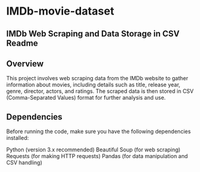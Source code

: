 # IMDb-movie-dataset

## IMDb Web Scraping and Data Storage in CSV Readme

## Overview
This project involves web scraping data from the IMDb website to gather information about movies, including details such as title, release year, genre, director, actors, and ratings. The scraped data is then stored in CSV (Comma-Separated Values) format for further analysis and use.

## Dependencies
Before running the code, make sure you have the following dependencies installed:

Python (version 3.x recommended)
Beautiful Soup (for web scraping)
Requests (for making HTTP requests)
Pandas (for data manipulation and CSV handling)
